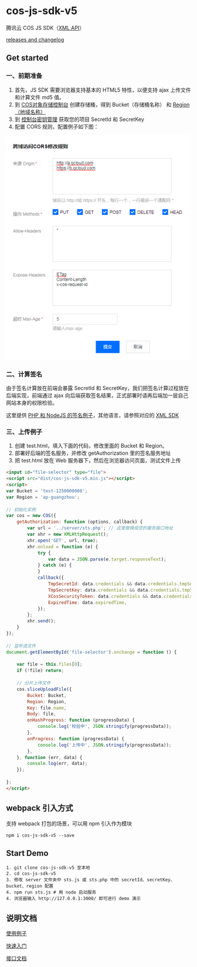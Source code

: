# cos-js-sdk-v5

腾讯云 COS JS SDK（[XML API](https://cloud.tencent.com/document/product/436/7751)）

[releases and changelog](https://github.com/tencentyun/cos-js-sdk-v5/releases)

## Get started

### 一、前期准备

1. 首先，JS SDK 需要浏览器支持基本的 HTML5 特性，以便支持 ajax 上传文件和计算文件 md5 值。
2. 到 [COS对象存储控制台](https://console.cloud.tencent.com/cos) 创建存储桶，得到 Bucket（存储桶名称） 和 [Region（地域名称）](https://cloud.tencent.com/document/product/436/6224)
3. 到 [控制台密钥管理](https://console.cloud.tencent.com/capi) 获取您的项目 SecretId 和 SecretKey
4. 配置 CORS 规则，配置例子如下图：

![cors](demo/cors.png)

### 二、计算签名

由于签名计算放在前端会暴露 SecretId 和 SecretKey，我们把签名计算过程放在后端实现，前端通过 ajax 向后端获取签名结果，正式部署时请再后端加一层自己网站本身的权限检验。

这里提供 [PHP 和 NodeJS 的签名例子](https://github.com/tencentyun/cos-js-sdk-v5/blob/master/server/)，其他语言，请参照对应的 [XML SDK](https://cloud.tencent.com/document/product/436/6474)

### 三、上传例子

1. 创建 test.html，填入下面的代码，修改里面的 Bucket 和 Region。
2. 部署好后端的签名服务，并修改 getAuthorization 里的签名服务地址
3. 把 test.html 放在 Web 服务器下，然后在浏览器访问页面，测试文件上传

```html
<input id="file-selector" type="file">
<script src="dist/cos-js-sdk-v5.min.js"></script>
<script>
var Bucket = 'test-1250000000';
var Region = 'ap-guangzhou';

// 初始化实例
var cos = new COS({
    getAuthorization: function (options, callback) {
        var url = '../server/sts.php'; // 这里替换成您的服务接口地址
        var xhr = new XMLHttpRequest();
        xhr.open('GET', url, true);
        xhr.onload = function (e) {
            try {
                var data = JSON.parse(e.target.responseText);
            } catch (e) {
            }
            callback({
                TmpSecretId: data.credentials && data.credentials.tmpSecretId,
                TmpSecretKey: data.credentials && data.credentials.tmpSecretKey,
                XCosSecurityToken: data.credentials && data.credentials.sessionToken,
                ExpiredTime: data.expiredTime,
            });
        };
        xhr.send();
    }
});

// 监听选文件
document.getElementById('file-selector').onchange = function () {

    var file = this.files[0];
    if (!file) return;

    // 分片上传文件
    cos.sliceUploadFile({
        Bucket: Bucket,
        Region: Region,
        Key: file.name,
        Body: file,
        onHashProgress: function (progressData) {
            console.log('校验中', JSON.stringify(progressData));
        },
        onProgress: function (progressData) {
            console.log('上传中', JSON.stringify(progressData));
        },
    }, function (err, data) {
        console.log(err, data);
    });

};
</script>
```


## webpack 引入方式

支持 webpack 打包的场景，可以用 npm 引入作为模块
```shell
npm i cos-js-sdk-v5 --save
```

## Start Demo
```
1. git clone cos-js-sdk-v5 至本地
2. cd cos-js-sdk-v5
3. 修改 server 文件夹中 sts.js 或 sts.php 中的 secretId、secretKey、bucket、region 配置
4. npm run sts.js # 用 node 启动服务
4. 浏览器输入 http://127.0.0.1:3000/ 即可进行 demo 演示
```

## 说明文档

[使用例子](demo/demo.js)

[快速入门](https://cloud.tencent.com/document/product/436/11459)

[接口文档](https://cloud.tencent.com/document/product/436/12260)
